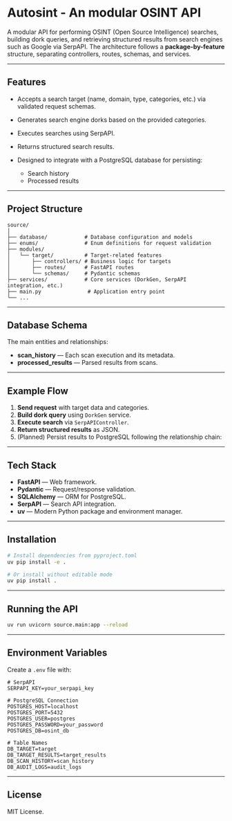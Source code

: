 # **Autosint - An modular OSINT API**

A modular API for performing OSINT (Open Source Intelligence) searches, building dork queries, and retrieving structured results from search engines such as Google via SerpAPI.
The architecture follows a **package-by-feature** structure, separating controllers, routes, schemas, and services.

---

## **Features**

- Accepts a search target (name, domain, type, categories, etc.) via validated request schemas.
- Generates search engine dorks based on the provided categories.
- Executes searches using SerpAPI.
- Returns structured search results.
- Designed to integrate with a PostgreSQL database for persisting:

  - Search history
  - Processed results

---

## **Project Structure**

```
source/
│
├── database/            # Database configuration and models
├── enums/               # Enum definitions for request validation
├── modules/
│   └── target/          # Target-related features
│       ├── controllers/ # Business logic for targets
│       ├── routes/      # FastAPI routes
│       └── schemas/     # Pydantic schemas
├── services/            # Core services (DorkGen, SerpAPI integration, etc.)
├── main.py               # Application entry point
└── ...
```

---

## **Database Schema**

The main entities and relationships:

- **scan_history** — Each scan execution and its metadata.
- **processed_results** — Parsed results from scans.

---

## **Example Flow**

1. **Send request** with target data and categories.
2. **Build dork query** using `DorkGen` service.
3. **Execute search** via `SerpAPIController`.
4. **Return structured results** as JSON.
5. (Planned) Persist results to PostgreSQL following the relationship chain:

---

## **Tech Stack**

- **FastAPI** — Web framework.
- **Pydantic** — Request/response validation.
- **SQLAlchemy** — ORM for PostgreSQL.
- **SerpAPI** — Search API integration.
- **uv** — Modern Python package and environment manager.

---

## **Installation**

```bash
# Install dependencies from pyproject.toml
uv pip install -e .

# Or install without editable mode
uv pip install .
```

---

## **Running the API**

```bash
uv run uvicorn source.main:app --reload
```

---

## **Environment Variables**

Create a `.env` file with:

```
# SerpAPI
SERPAPI_KEY=your_serpapi_key

# PostgreSQL Connection
POSTGRES_HOST=localhost
POSTGRES_PORT=5432
POSTGRES_USER=postgres
POSTGRES_PASSWORD=your_password
POSTGRES_DB=osint_db

# Table Names
DB_TARGET=target
DB_TARGET_RESULTS=target_results
DB_SCAN_HISTORY=scan_history
DB_AUDIT_LOGS=audit_logs
```

---

## **License**

MIT License.
